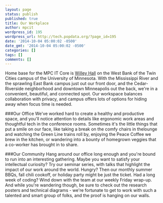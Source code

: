 ```yaml
---
layout: page
status: publish
published: true
title: Our Workplace
author: mpcit
wordpress_id: 195
wordpress_url: http://tech.popdata.org/?page_id=195
date: '2014-10-04 05:00:02 -0500'
date_gmt: '2014-10-04 05:00:02 -0500'
categories: []
tags: []
comments: []
---
```

Home base for the MPC IT Core is <a title="Willey Hall" href="http://www1.umn.edu/twincities/maps/WilleyH/" target="_blank">Willey Hall</a> on the West Bank of the Twin Cities campus of the University of Minnesota. With the Mississippi River and the sprawling East Bank campus just out our front door, and the Cedar-Riverside neighborhood and downtown Minneapolis out the back, we're in a convenient, beautiful, and connected spot. Our workspace balances collaboration with privacy, and campus offers lots of options for hiding away when focus time is needed.

###Our Office
We've worked hard to create a healthy and productive space, and you'll notice attention to details like ergonomic work areas and thoughtful tech in the conference rooms. Sometimes it's the little things that put a smile on our face, like taking a break on the comfy chairs in thelounge and watching the Green Line trains roll by, enjoying the Peace Coffee we brew in the kitchen, or wandering into a bounty of homegrown veggies that a co-worker has brought in to share.

###Our Community
Hang around our office long enough and you're bound to run into an interesting gathering. Maybe you want to satisfy your intellectual curiosity? Try our seminar series, with talks that highlight the impact of our work around the world. Hungry? Then our monthly summer BBQs, fall chili cookoff, or holiday party might be just the ticket. Had a long week of coding? Wind down with the team at our weekly Friday wrap-up. And while you're wandering though, be sure to check out the research posters and technical diagrams - we're fortunate to get to work with such a talented and smart group of folks, and the proof is hanging on our walls.



